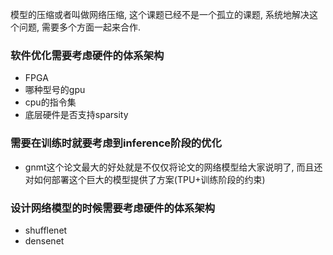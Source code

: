 模型的压缩或者叫做网络压缩, 这个课题已经不是一个孤立的课题, 系统地解决这个问题, 需要多个方面一起来合作.

### 软件优化需要考虑硬件的体系架构
- FPGA
- 哪种型号的gpu
- cpu的指令集
- 底层硬件是否支持sparsity

### 需要在训练时就要考虑到inference阶段的优化
- gnmt这个论文最大的好处就是不仅仅将论文的网络模型给大家说明了, 而且还对如何部署这个巨大的模型提供了方案(TPU+训练阶段的约束)


### 设计网络模型的时候需要考虑硬件的体系架构
- shufflenet
- densenet
